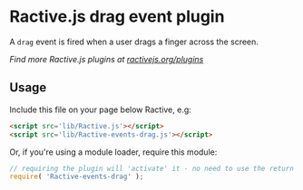 Ractive.js drag event plugin
===========================

A `drag` event is fired when a user drags a finger across the screen.

*Find more Ractive.js plugins at [ractivejs.org/plugins](http://ractivejs.org/plugins)*

Usage
-----

Include this file on your page below Ractive, e.g:

```html
<script src='lib/Ractive.js'></script>
<script src='lib/Ractive-events-drag.js'></script>
```

Or, if you're using a module loader, require this module:

```js
// requiring the plugin will 'activate' it - no need to use the return value
require( 'Ractive-events-drag' );
```


